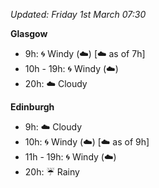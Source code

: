 *Updated: Friday 1st March 07:30*

**Glasgow**

* 9h: :cyclone: Windy (:cloud:) [:cloud: as of 7h]
* 10h - 19h: :cyclone: Windy (:cloud:)
* 20h: :cloud: Cloudy

**Edinburgh**

* 9h: :cloud: Cloudy
* 10h: :cyclone: Windy (:cloud:) [:cloud: as of 9h]
* 11h - 19h: :cyclone: Windy (:cloud:)
* 20h: :umbrella: Rainy
